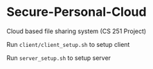 # Secure-Personal-Cloud
Cloud based file sharing system (CS 251 Project)

Run ``client/client_setup.sh`` to setup client

Run ``server_setup.sh`` to setup server
